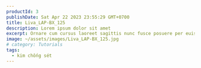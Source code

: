 ```yaml
---
productId: 3
publishDate: Sat Apr 22 2023 23:55:29 GMT+0700
title: Liva_LAP-BX_125
description: Lorem ipsum dolor sit amet
excerpt: Ornare cum cursus laoreet sagittis nunc fusce posuere per euismod dis vehicula a, semper fames lacus maecenas
image: ~/assets/images/Liva_LAP-BX_125.jpg
# category: Tutorials
tags:
  - kim chống sét
---
```

